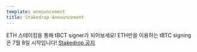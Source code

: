 ```yaml
---
template: announcement
title: Stakedrop Announcement
---
```

ETH 스테이킹을 통해 tBCT signer가 되어보세요! ETH만을 이용하는 tBTC signing은 7월 8일 시작입니다! <a href="https://www.crowdcast.io/e/keep-stakedrop---live" target="_blank" rel="noopener noreferrer">Stakedrop 공지</a>
